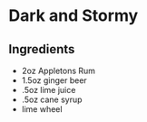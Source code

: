 # Dark and Stormy

## Ingredients 

- 2oz Appletons Rum
- 1.5oz ginger beer
- .5oz lime juice
- .5oz cane syrup
- lime wheel
